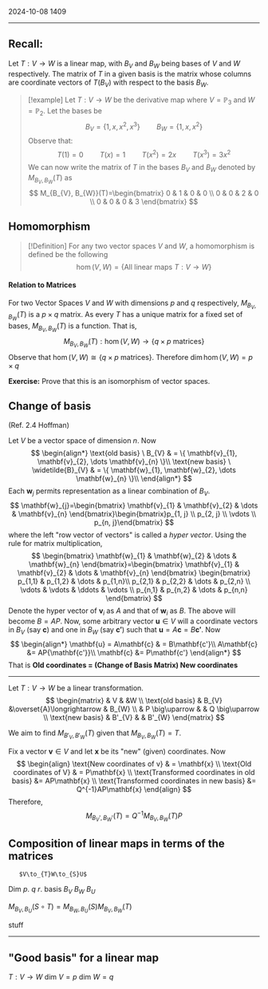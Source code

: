 2024-10-08
1409

---

## Recall:

Let $T:V\to W$ is a linear map, with $B_{V}$ and $B_{W}$ being bases of $V$ and $W$ respectively. The matrix of $T$ in a given basis is the matrix whose columns are coordinate vectors of $T(B_{V})$ with respect to the basis $B_{W}$.

> [!example]
> Let  $T : V \to W$ be  the derivative map where $V = \mathbb{P}_{3}$ and $W =\mathbb{P}_{2}$. Let the bases be
> $$B_{V} = \{ 1,x,x^2,x^3 \} \quad \quad B_{W} = \{ 1,x,x^2 \}$$
> Observe that:
> $$
>  T(1)  = 0 \quad\quad T(x) = 1 \quad\quad T(x^2) = 2x \quad\quad T(x^3) = 3x^2
> $$
> We can now write the matrix of $T$ in the bases $B_{V}$ and $B_{W}$ denoted by $M_{B_{V}, B_{W}}(T)$ as
> $$
> M_{B_{V}, B_{W}}(T)=\begin{bmatrix}
> 0 & 1 & 0 & 0 \\
> 0 & 0 & 2 & 0  \\
> 0 & 0 & 0 & 3
> \end{bmatrix}
> $$
 
## Homomorphism

> [!Definition]
>For any two vector spaces $V$ and $W$, a homomorphism is defined be the following
>$$
>\hom(V,W) = \{ \text{All linear maps} \ T: V \to W \}
>$$

#### Relation to Matrices

For two Vector Spaces $V$ and $W$ with dimensions $p$ and $q$ respectively, $M_{B_{V}, B_{W}}(T)$ is a $p \times q$ matrix.
As every $T$ has a unique matrix for a fixed set of bases,  $M_{B_{V}, B_{W}}(T)$ is a function. That is, 
$$M_{B_{V}, B_{W}}(T):\hom(V, W)\to \{ q\times p \text{ matrices} \}$$
Observe that $\hom(V,W) \cong \{ q \times p \ \text{matrices} \}$. Therefore $\dim \hom(V,W) = p\times q$

**Exercise:** Prove that this is an isomorphism of vector spaces.

## Change of basis
(Ref. 2.4 Hoffman)

Let $V$ be a vector space of dimension $n$. Now
$$
\begin{align*}
\text{old basis} \ B_{V} & = \{ \mathbf{v}_{1}, \mathbf{v}_{2}, \dots \mathbf{v}_{n} \}\\
\text{new basis} \ \widetilde{B}_{V} & = \{ \mathbf{w}_{1}, \mathbf{w}_{2}, \dots \mathbf{w}_{n} \}\\
\end{align*}
$$
Each $\mathbf{w}_{j}$ permits representation as a linear combination of $B_{V}$.
$$
\mathbf{w}_{j}=\begin{bmatrix}
\mathbf{v}_{1} & \mathbf{v}_{2} & \dots & \mathbf{v}_{n}
\end{bmatrix}\begin{bmatrix}p_{1, j} \\
p_{2, j} \\
\vdots \\
p_{n, j}\end{bmatrix}
$$
where the left "row vector of vectors" is called a *hyper vector*. 
Using the rule for matrix multiplication,
$$
\begin{bmatrix}
\mathbf{w}_{1} & \mathbf{w}_{2} & \dots & \mathbf{w}_{n}
\end{bmatrix}=\begin{bmatrix}
\mathbf{v}_{1} & \mathbf{v}_{2} & \dots & \mathbf{v}_{n}
\end{bmatrix}
\begin{bmatrix}
p_{1,1} & p_{1,2} & \dots  & p_{1,n}\\
p_{2,1} & p_{2,2} & \dots  & p_{2,n} \\
\vdots  & \vdots  & \ddots & \vdots \\
p_{n,1} & p_{n,2} & \dots  & p_{n,n}
\end{bmatrix}
$$
Denote the hyper vector of $\mathbf{v}_{i}$  as $A$ and that of $\mathbf{w}_{i}$ as $B$. The above will become $B = AP$.
Now, some arbitrary vector $\mathbf{u} \in V$ will a coordinate vectors in $B_{V}$ (say $\mathbf{c}$) and one in $B_{W}$ (say $\mathbf{c'}$) such that $\mathbf{u} = A\mathbf{c} = B\mathbf{c'}$. Now
$$
\begin{align*}
\mathbf{u} = A\mathbf{c} & = B\mathbf{c'}\\
A\mathbf{c} &= AP{\mathbf{c'}}\\
\mathbf{c} &= P\mathbf{c'}
\end{align*}
$$
That is **Old coordinates = (Change of Basis Matrix) New coordinates**

---

Let $T:V\to W$ be a linear transformation. 
$$
\begin{matrix}
 & V & &W \\
\text{old basis} & B_{V}  &\overset{A}\longrightarrow & B_{W} \\
& P \big\uparrow & & Q \big\uparrow \\
\text{new basis} & B'_{V}  & & B'_{W}
\end{matrix}
$$

We aim to find $M_{B'_{V}, B'_{W}}(T)$ given that $M_{B_{V}, B_{W}}(T) = T$.

Fix a vector $\mathbf{v} \in V$ and let $\mathbf{x}$ be its "new" (given) coordinates. Now
$$
\begin{align}
\text{New coordinates of v} & = \mathbf{x} \\
\text{Old coordinates of V} & = P\mathbf{x} \\
\text{Transformed coordinates in old basis} &= AP\mathbf{x} \\
\text{Transformed coordinates in new basis} &= Q^{-1}AP\mathbf{x} 
\end{align}
$$
Therefore,
$$
M_{B_{V}',B_{W}'}(T)=Q^{-1}M_{B_{V},B_{W}}(T)P
$$


## Composition of linear maps in terms of the matrices

       $V\to_{T}W\to_{S}U$
Dim    $p$.           $q$          $r$.
basis  $B_{V}$        $B_{W}$      $B_{U}$

$M_{B_{V}, B_{U}}(S\circ T)=M_{B_{W}, B_{U}}(S)M_{B_{V}, B_{W}}(T)$


stuff


---
## "Good basis" for a linear map

$T:V\to W$
dim $V=p$
dim $W=q$

